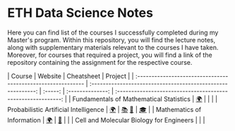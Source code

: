 # ETH Data Science Notes

Here you can find list of the courses I successfully completed during my Master's program. Within this repository, you will find the lecture notes, along with supplementary materials relevant to the courses I have taken. Moreover, for courses that required a project, you will find a link of the repository containing the assignment for the respective course.

| Course                                                       |                           Website                            |     Cheatsheet    |                           Project                            |
| :----------------------------------------------------------- | :----------------------------------------------------------: | :-----: | :--------------: | :----------------------------------------------------------: |
| Fundamentals of Mathematical Statistics                            | [:earth_africa:](https://stat.ethz.ch/lectures/as23/mathstat.php)    |   |                                                              |
| Probabilistic Artificial Intelligence              |  [:earth_africa:](https://las.inf.ethz.ch/teaching/pai-f23)  |  [:books:](https://github.com/AndreaGhirlanda/eth-data-science/blob/main/LectureNotes-and-Summaries/PAIextended.pdf)      [:page_with_curl:](https://github.com/AndreaGhirlanda/eth-pai-as23-main/blob/main/Cheatsheet.pdf)   | [:mortar_board:](https://github.com/AndreaGhirlanda/eth-pai-as23-main)    |
| Mathematics of Information                          | [:earth_africa:](https://www.mins.ee.ethz.ch/teaching/MoI/)    |  [:page_with_curl:](https://github.com/AndreaGhirlanda/eth-data-science/blob/main/LectureNotes-and-Summaries/MoI_Summary.pdf)      |          | 
| Cell and Molecular Biology for Engineers                   |   |    |     

